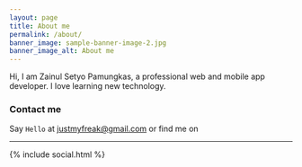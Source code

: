 ```yaml
---
layout: page
title: About me
permalink: /about/
banner_image: sample-banner-image-2.jpg
banner_image_alt: About me
---
```


Hi, I am Zainul Setyo Pamungkas, a professional web and mobile app developer. I love learning new technology.

### Contact me

Say `Hello` at justmyfreak@gmail.com or find
me on

---

{% include social.html %}